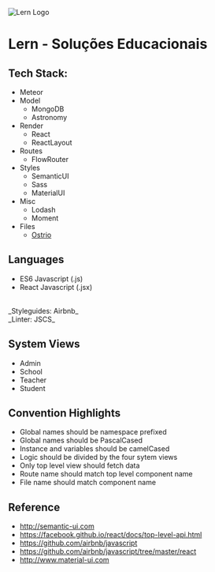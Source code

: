 ![Lern Logo](lern-app/public/images/logo/mipmap-xxxhdpi/ic_launcher.png)

# Lern - Soluções Educacionais

## Tech Stack:
- Meteor
- Model
  - MongoDB
  - Astronomy
- Render
  - React
  - ReactLayout
- Routes
  - FlowRouter
- Styles
  - SemanticUI
  - Sass
  - MaterialUI
- Misc
  - Lodash
  - Moment
- Files
  - [Ostrio](https://github.com/VeliovGroup/Meteor-Files)

## Languages
- ES6 Javascript (.js)
- React Javascript (.jsx)
<br>
_Styleguides: Airbnb_
<br>
_Linter: JSCS_

## System Views
- Admin
- School
- Teacher
- Student

## Convention Highlights
- Global names should be namespace prefixed
- Global names should be PascalCased
- Instance and variables should be camelCased
- Logic should be divided by the four sytem views
- Only top level view should fetch data
- Route name should match top level component name
- File name should match component name

## Reference
- http://semantic-ui.com
- https://facebook.github.io/react/docs/top-level-api.html
- https://github.com/airbnb/javascript
- https://github.com/airbnb/javascript/tree/master/react
- http://www.material-ui.com
